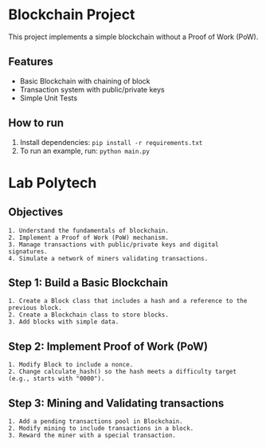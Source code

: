 # Blockchain Project

This project implements a simple blockchain without a Proof of Work (PoW). 

## Features
- Basic Blockchain with chaining of block
- Transaction system with public/private keys
- Simple Unit Tests

## How to run
1. Install dependencies: `pip install -r requirements.txt`
2. To run an example, run: `python main.py`


# Lab Polytech

## Objectives
    1. Understand the fundamentals of blockchain.
    2. Implement a Proof of Work (PoW) mechanism.
    3. Manage transactions with public/private keys and digital signatures.
    4. Simulate a network of miners validating transactions.

## Step 1: Build a Basic Blockchain
    1. Create a Block class that includes a hash and a reference to the previous block.
    2. Create a Blockchain class to store blocks.
    3. Add blocks with simple data.


## Step 2: Implement Proof of Work (PoW)
    1. Modify Block to include a nonce.
    2. Change calculate_hash() so the hash meets a difficulty target (e.g., starts with "0000").

## Step 3: Mining and Validating transactions
    1. Add a pending transactions pool in Blockchain.
    2. Modify mining to include transactions in a block.
    3. Reward the miner with a special transaction.
